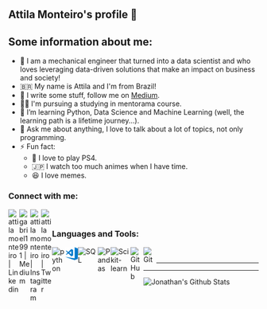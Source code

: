 ## Attila Monteiro's profile 👋

## Some information about me:
- :man: I am a mechanical engineer that turned into a data scientist and who loves leveraging data-driven solutions that make an impact on business and society!
- :brazil: My name is Attila and I'm from Brazil!
- :pencil: I write some stuff, follow me on [Medium](https://medium.com/@attilamonteiro).
- :student: I'm pursuing a studying in mentorama course.
- 🌱 I’m learning Python, Data Science and Machine Learning (well, the learning path is a lifetime journey...).
- 💬 Ask me about anything, I love to talk about a lot of topics, not only programming.
- ⚡ Fun fact:
  - :game_die: I love to play PS4.
  - :jp: I watch too much animes when I have time.
  - :laughing: I love memes.

### Connect with me:

<a href="https://www.linkedin.com/in/attilamec/" target="_blank" rel="noopener noreferrer"><img align="left" alt="attilamonteiro | Linkedin" width="22px" src="https://upload.wikimedia.org/wikipedia/commons/e/e9/Linkedin_icon.svg"></a>

[<img align="left" alt="gabriel1991 | Medium" width="22px" src="https://miro.medium.com/fit/c/262/262/1*sHhtYhaCe2Uc3IU0IgKwIQ.png" />](https://medium.com/@attilamonteiro)

[<img align="left" alt="attilamonteiro | Instagram" width="22px" src="https://upload.wikimedia.org/wikipedia/commons/5/58/Instagram-Icon.png" />](https://www.instagram.com/attilamonteiro/)

[<img align="left" alt="attilamonteiro | Twitter" width="22px" src="https://upload.wikimedia.org/wikipedia/fr/c/c8/Twitter_Bird.svg" />](https://twitter.com/Atmaload)

<br />

### Languages and Tools:

[<img align="left" alt="python" width="26px" src="https://upload.wikimedia.org/wikipedia/commons/c/c3/Python-logo-notext.svg" target="_blank"/>](https://www.python.org/)

[<img align="left" alt="visual studio code" width="26px" src="https://raw.githubusercontent.com/github/explore/80688e429a7d4ef2fca1e82350fe8e3517d3494d/topics/visual-studio-code/visual-studio-code.png" />](https://code.visualstudio.com/)

[<img align="left" alt="SQL" width="40px" src="https://upload.wikimedia.org/wikipedia/de/d/dd/MySQL_logo.svg" />](https://www.mysql.com/)

[<img align="left" alt="Pandas" width="26px" src="https://upload.wikimedia.org/wikipedia/commons/2/22/Pandas_mark.svg" />](https://pandas.pydata.org/)

[<img align="left" alt="Scikit-learn" width="40px" src="https://upload.wikimedia.org/wikipedia/commons/0/05/Scikit_learn_logo_small.svg" />](https://scikit-learn.org/stable/)

[<img align="left" alt="GitHub" width="26px" src="https://upload.wikimedia.org/wikipedia/commons/9/91/Octicons-mark-github.svg" />](https://github.com/)

[<img align="left" alt="Git" width="26px" src="https://upload.wikimedia.org/wikipedia/commons/3/3f/Git_icon.svg" />](https://git-scm.com/)

<br />

---

<!-- BLOG-POST-LIST:END -->

---
<img align="left" alt="Jonathan's Github Stats" src="https://github-readme-stats.vercel.app/api?username=attilamonteiro&show_icons=true&hide_border=true" />
